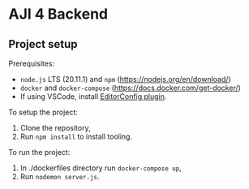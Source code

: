 # AJI 4 Backend

## Project setup

Prerequisites:
- `node.js` LTS (20.11.1) and `npm` (https://nodejs.org/en/download/)
- `docker` and `docker-compose` (https://docs.docker.com/get-docker/)
- If using VSCode, install [EditorConfig plugin](https://marketplace.visualstudio.com/items?itemName=EditorConfig.EditorConfig).  

To setup the project:

1. Clone the repository,
2. Run `npm install` to install tooling.

To run the project:

1. In ./dockerfiles directory run `docker-compose up`,
2. Run `nodemon server.js`.
